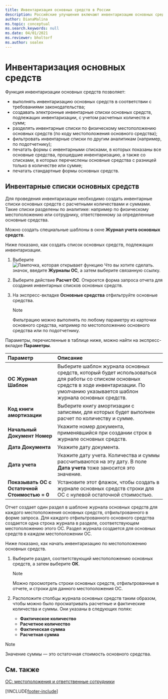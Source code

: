 ```yaml
---
title: Инвентаризация основных средств в России
description: Российские улучшения включают инвентаризацию основных средств.
author: DianaMalina
ms.topic: conceptual
ms.search.keywords: null
ms.date: 04/01/2021
ms.reviewer: bholtorf
ms.author: soalex
---
```


# Инвентаризация основных средств

Функция инвентаризации основных средств позволяет:

- выполнять инвентаризацию основных средств в соответствии с требованиями законодательства;
- создавать электронные инвентарные списки основных средств, подлежащих инвентаризации, с учетом расчетных количеств и сумм;
- разделять инвентарные списки по физическому местоположению основных средств (по коду местоположения основного средства);
- фильтровать инвентарные списки по другим аналитикам (например, по подотчетнику);
- печатать формы с инвентарными списками, в которых показаны все основные средства, прошедшие инвентаризацию, а также со списками, в которых перечислены основные средства с разницей только в количестве или сумме;
- печатать стандартные формы основных средств.



## Инвентарные списки основных средств

Для проведения инвентаризации необходимо создать инвентарные списки основных средств с расчетными количествами и суммами. Такие списки разделены по аналитике: например по физическому местоположению или сотруднику, ответственному за определенные основные средства.

Можно создать специальные шаблоны в окне **Журнал учета основных средств**.

Ниже показано, как создать список основных средств, подлежащих инвентаризации.

1. Выберите ![Лампочка, которая открывает функцию Что вы хотите сделать.](../../media/ui-search/search_small.png "Что вы хотите сделать") значок, введите **Журналы ОС**, а затем выберите связанную ссылку.

2. Выберите действие **Расчет ОС**. Откроется форма запроса отчета для создания инвентарных списков основных средств.

3. На экспресс-вкладке **Основные средства** отфильтруйте основные средства.

   > [!NOTE]
   > Фильтрацию можно выполнять по любому параметру из карточки основного средства, например по местоположению основного средства или по подотчетнику.

Параметры, перечисленные в таблице ниже, можно найти на экспресс-вкладке **Параметры**.

| Параметр                                | Описание                                                  |
| :--------------------------------------- | :----------------------------------------------------------- |
| **ОС Журнал Шаблон**         | Выберите шаблон журнала основных средств, который будет использоваться для работы со списком основных средств в ходе инвентаризации. По умолчанию указывается шаблон журнала основных средств. |
| **Код книги амортизации**               | Выберите книгу амортизации с записями, для которых будет выполнен расчет по количеству и сумме. |
| **Начальный Документ Номер**                | Укажите номер документа, применявшийся при создании строк в журнале основных средств. |
| **Дата Документа**                        | Укажите дату документа.                                   |
| **Дата учета**                         | Укажите дату учета. Количества и суммы рассчитываются на эту дату. В поле **Дата учета** тоже заносится это значение. |
| **Показывать ОС с Остаточной Стоимостью = 0** | Установите этот флажок, чтобы создать в журнале основных средств строки для ОС с нулевой остаточной стоимостью. |

Отчет создает один раздел в шаблоне журнала основных средств для каждого местоположения основных средств, отфильтрованного в форме запроса. Для каждого отфильтрованного основного средства создается одна строка журнала в разделе, соответствующем местоположению этого ОС. Раздел журнала создается для основных средств в каждом местоположении ОС.

Ниже показано, как начать инвентаризацию по местоположению основных средств.

1. Выберите раздел, соответствующий местоположению основных средств, а затем выберите **ОК**.

   > [!NOTE]
   > Можно просмотреть строки основных средств, отфильтрованные в отчете, и строки для данного местоположения ОС.

2. Расположите столбцы журнала основных средств таким образом, чтобы можно было просматривать расчетные и фактические количества и суммы. Они указаны в следующих полях:

   - **Фактическое количество**
   - **Расчетное количество**
   - **Фактическая сумма**
   - **Расчетная сумма**



> [!NOTE]
> Значение суммы — это остаточная стоимость основного средства.





## См. также

[ОС: местоположения и ответственные сотрудники](Fixed-Asset-Locations-and-Employees.md)


[!INCLUDE[footer-include](../../includes/footer-banner.md)]